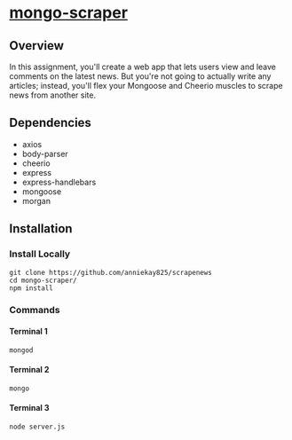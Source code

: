 # [mongo-scraper](https://maddie-mongo-scraper.herokuapp.com/)
## Overview
In this assignment, you'll create a web app that lets users view and leave comments on the latest news. But you're not going to actually write any articles; instead, you'll flex your Mongoose and Cheerio muscles to scrape news from another site.
## Dependencies
* axios
* body-parser
* cheerio
* express
* express-handlebars
* mongoose
* morgan
## Installation
### Install Locally
```
git clone https://github.com/anniekay825/scrapenews
cd mongo-scraper/
npm install
```
### Commands
#### Terminal 1
`mongod`
#### Terminal 2
`mongo`
#### Terminal 3
`node server.js`
